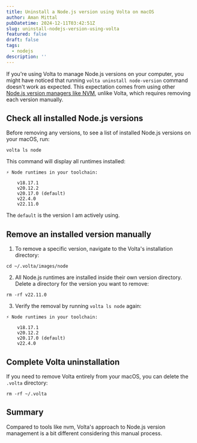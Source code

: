```yaml
---
title: Uninstall a Node.js version using Volta on macOS
author: Aman Mittal
pubDatetime: 2024-12-11T03:42:51Z
slug: uninstall-nodejs-version-using-volta
featured: false
draft: false
tags:
  - nodejs
description: ''
---
```


If you're using Volta to manage Node.js versions on your computer, you might have noticed that running `volta uninstall node-version` command doesn't work as expected. This expectation comes from using other [Node.js version managers like NVM](/blog/install-nodejs-using-nvm-on-macos-m1/#uninstall-a-nodejs-version), unlike Volta, which requires removing each version manually.

## Check all installed Node.js versions

Before removing any versions, to see a list of installed Node.js versions on your macOS, run:

```shell
volta ls node
```

This command will display all runtimes installed:

```shell
⚡️ Node runtimes in your toolchain:

    v18.17.1
    v20.12.2
    v20.17.0 (default)
    v22.4.0
    v22.11.0
```

The `default` is the version I am actively using.

## Remove an installed version manually

1. To remove a specific version, navigate to the Volta's installation directory:

```shell
cd ~/.volta/images/node
```

2. All Node.js runtimes are installed inside their own version directory. Delete a directory for the version you want to remove:

```shell
rm -rf v22.11.0
```

3. Verify the removal by running `volta ls node` again:

```shell
⚡️ Node runtimes in your toolchain:

    v18.17.1
    v20.12.2
    v20.17.0 (default)
    v22.4.0
```

## Complete Volta uninstallation

If you need to remove Volta entirely from your macOS, you can delete the `.volta` directory:

```shell
rm -rf ~/.volta
```

## Summary

Compared to tools like nvm, Volta's approach to Node.js version management is a bit different considering this manual process.
